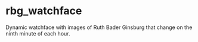 # rbg_watchface
Dynamic watchface with images of Ruth Bader Ginsburg that change on the ninth minute of each hour.
